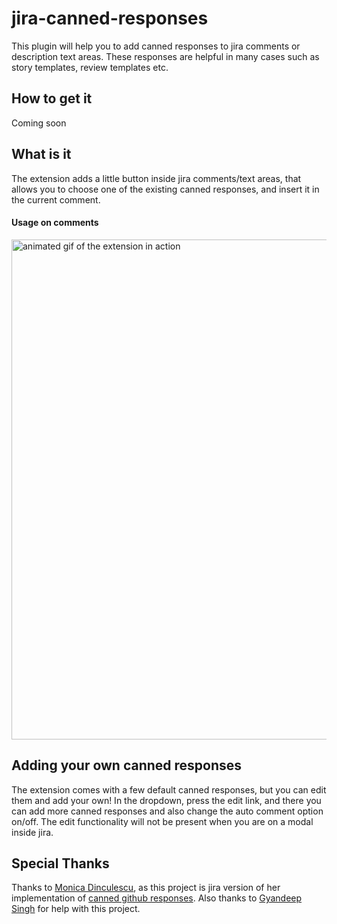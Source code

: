 # jira-canned-responses

This plugin will help you to add canned responses to jira comments or description text areas. These responses are helpful in many cases
such as story templates, review templates etc.

## How to get it

Coming soon

## What is it

The extension adds a little button inside jira comments/text areas, that allows you to choose one of the existing canned responses, and insert it in the current comment.


#### Usage on comments

<img width="800" alt="animated gif of the extension in action" src="https://raw.githubusercontent.com/viren140290/jira-canned-responses/master/docs/2017-09-20%2023.24.39.gif">

## Adding your own canned responses

The extension comes with a few default canned responses, but you can edit them and add your own! In the dropdown, press the edit link, and there you can add more canned responses and also change the auto comment option on/off. The edit functionality will not be present when you are on a modal inside jira.


## Special Thanks

Thanks to [Monica Dinculescu](https://github.com/notwaldorf), as this project is jira version of her implementation of [canned github responses](https://github.com/notwaldorf/github-canned-responses).
Also thanks to [Gyandeep Singh](https://github.com/gyandeeps/) for help with this project.
